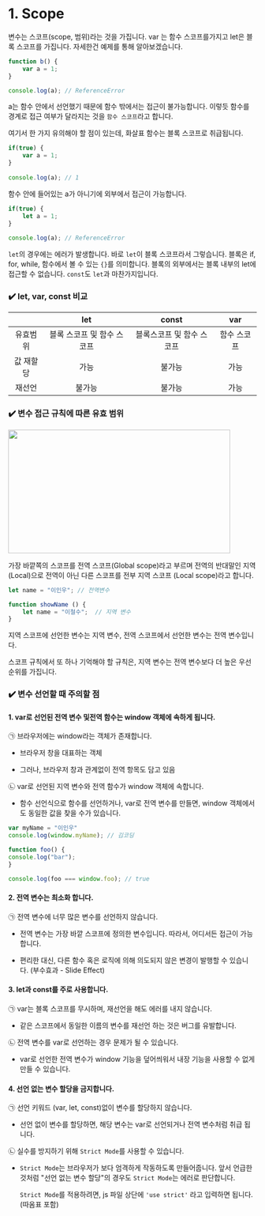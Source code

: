 # 1. Scope



변수는 스코프(scope, 범위)라는 것을 가집니다. var 는 함수 스코프를가지고 let은 블록 스코프를 가집니다. 자세한건 예제를 통해 알아보겠습니다.

```js
function b() {
    var a = 1;
}

console.log(a); // ReferenceError
```
a는 함수 안에서 선언했기 때문에 함수 밖에서는 접근이 불가능합니다. 이렇듯 함수를 경계로 접근 여부가 달라지는 것을 `함수 스코프`라고 합니다.

여기서 한 가지 유의해야 할 점이 있는데, 화살표 함수는 블록 스코프로 취급됩니다. 

```js
if(true) {
    var a = 1;
}
 
console.log(a); // 1
```
함수 안에 들어있는 a가 아니기에 외부에서 접근이 가능합니다.

```js
if(true) {
    let a = 1;
}
 
console.log(a); // ReferenceError
```

`let`의  경우에는 에러가 발생합니다. 바로 `let`이 블록 스코프라서 그렇습니다. 블록은 if, for, while, 함수에서 볼 수 있는 `{}`를 의미합니다. 블록의 외부에서는 블록 내부의 let에 접근할 수 없습니다. `const`도 `let`과 마찬가지입니다.

### ✔️ let, var, const 비교

| |let|const|var|
|:---: |:---:|:---:|:---:|
|유효범위 | 블록 스코프 및 함수 스코프 | 블록스코프 및 함수 스코프 | 함수 스코프 |
|값 재할당| 가능 | 불가능 | 가능 |
|재선언| 불가능 | 불가능 | 가능|



### ✔️ 변수 접근 규칙에 따른 유효 범위

<img src= "https://postfiles.pstatic.net/MjAyMzA0MjdfOTMg/MDAxNjgyNTYxMjk4NTMw._gTSmqkQkYneuC39gnlb8dM6Ac-i4KmF6TC8t9iS9zgg.kzZS__ohpOzDBp9VqTcibLdDnxvqdhHEkLDMb2Cuu34g.PNG.dkdnmju/545454.png?type=w773" width ="450px" height="250px">

가장 바깥쪽의 스코프를 전역 스코프(Global scope)라고 부르며 전역의 반대말인 지역(Local)으로 전역이 아닌 다른 스코프를 전부 지역 스코프 (Local scope)라고 합니다.

```js
let name = "이인우"; // 전역변수

function showName () {
    let name = "이철수";  // 지역 변수
}
```


지역 스코프에 선언한 변수는 지역 변수, 전역 스코프에서 선언한 변수는 전역 변수입니다.

스코프 규칙에서 또 하나 기억해야 할 규칙은, 지역 변수는 전역 변수보다 더 높은 우선순위를 가집니다.


### ✔️ 변수 선언할 때 주의할 점

#### 1. var로 선언된 전역 변수 및전역 함수는 window 객체에 속하게 됩니다.

㉠ 브라우저에는 window라는 객체가 존재합니다.
- 브라우저 창을 대표하는 객체

- 그러나, 브라우저 창과 관계없이 전역 항목도 담고 있음

㉡ var로 선언된 지역 변수와 전역 함수가 window 객체에 속합니다.
- 함수 선언식으로 함수를 선언하거나, var로 전역 변수를 만들면, window 객체에서도 동일한 값을 찾을 수가 있습니다. 
```js
var myName = "이인우"
console.log(window.myName); // 김코딩

function foo() {
console.log("bar");
}

console.log(foo === window.foo); // true
```

#### 2. 전역 변수는 최소화 합니다.

㉠ 전역 변수에 너무 많은 변수를 선언하지 않습니다.
- 전역 변수는 가장 바깥 스코프에 정의한 변수입니다. 따라서, 어디서든 접근이 가능합니다.

- 편리한 대신, 다른 함수 혹은 로직에 의해 의도되지 않은 변경이 발행할 수 있습니다. (부수효과 - Slide Effect)

#### 3. let과 const를 주로 사용합니다.

㉠ var는 블록 스코프를 무시하며, 재선언을 해도 에러를 내지 않습니다.
- 같은 스코프에서 동일한 이름의 변수를 재선언 하는 것은 버그를 유발합니다.

㉡ 전역 변수를 var로  선언하는 경우 문제가 될 수 있습니다.
- var로 선언한 전역 변수가 window 기능을 덮어씌워서 내장 기능을 사용할 수 없게 만들 수 있습니다.

#### 4. 선언 없는 변수 할당을 금지합니다.

㉠ 선언 키워드 (var, let, const)없이 변수를 할당하지 않습니다.
- 선언 없이 변수를 할당하면, 해당 변수는 var로 선언되거나 전역 변수처럼 취급 됩니다.

㉡ 실수를 방지하기 위해 `Strict Mode`를 사용할 수 있습니다.
- `Strict Mode`는 브라우저가 보다 엄격하게 작동하도록 만들어줍니다. 앞서 언급한 것처럼 "선언 없는 변수 할당"의 경우도 `Strict Mode`는 에러로 판단합니다.

    `Strict Mode`를 적용하려면, js 파일 상단에 `'use strict'` 라고 입력하면 됩니다. (따옴표 포함)
